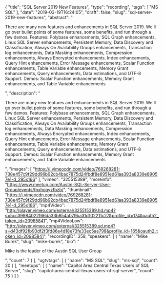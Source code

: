 {
  "title": "SQL Server 2019 New Features",
  "type": "recording",
  "tags": [
    "MS SQL"
  ],
  "date": "2019-03-19T16:24:05",
  "draft": false,
  "slug": "sql-server-2019-new-features",
  "abstract": "<p> There are many new features and enhancements in SQL Server 2019. We'll go over bullet points of some features, some benefits, and run through a few demos. Features: Polybase enhancements, SQL Graph enhancements, Linux SQL Server enhancements, Persistent Memory, Data Discovery and Classification, Always On Availability Groups enhancements, Transaction log enhancements, Data Masking enhancements, Compression enhancements, Always Encrypted enhancements, Index enhancements, Query Hint enhancements, Error Message enhancements, Scalar Function enhancements, Table Variable enhancements, Memory Grant enhancements, Query enhancements, Data estimations, and UTF-8 Support. Demos: Scalar Function enhancements, Memory Grant enhancements, and Table Variable enhancements</p>",
  "description": "<p> There are many new features and enhancements in SQL Server 2019. We'll go over bullet points of some features, some benefits, and run through a few demos. Features: Polybase enhancements, SQL Graph enhancements, Linux SQL Server enhancements, Persistent Memory, Data Discovery and Classification, Always On Availability Groups enhancements, Transaction log enhancements, Data Masking enhancements, Compression enhancements, Always Encrypted enhancements, Index enhancements, Query Hint enhancements, Error Message enhancements, Scalar Function enhancements, Table Variable enhancements, Memory Grant enhancements, Query enhancements, Data estimations, and UTF-8 Support. Demos: Scalar Function enhancements, Memory Grant enhancements, and Table Variable enhancements</p>",
  "images": [
    "https://i.vimeocdn.com/video/769268281-738e457c9f29dd96b92cb4bac7875d24fbdf8e8951ed61aa393a8339e89057e1-d_295x166"
  ],
  "vimeo": "325515389",
  "moreinfo": "https://www.meetup.com/Austin-SQL-Server-User-Group/events/fnxhcqyzfbzb/",
  "thumbnail": "https://i.vimeocdn.com/video/769268281-738e457c9f29dd96b92cb4bac7875d24fbdf8e8951ed61aa393a8339e89057e1-d_295x166",
  "mp4Video": "http://player.vimeo.com/external/325515389.hd.mp4?s=5cc39984022f66da33b854a079ba31d102211c27&profile_id=174&oauth2_token_id=20985841",
  "mp4VideoLow": "http://player.vimeo.com/external/325515389.sd.mp4?s=d43df92fb93df2f3fd86e4d18e73fe33ec5ae798&profile_id=165&oauth2_token_id=20985841",
  "recordingID": 358,
  "speakers": [
    {
      "name": "Mike Burek",
      "slug": "mike-burek",
      "bio": "<p>Mike is the leader of the Austin SQL User Group</p>",
      "count": 7
    }
  ],
  "ugtvtags": [
    {
      "name": "MS SQL",
      "slug": "ms-sql",
      "count": 20
    }
  ],
  "meetups": [
    {
      "name": "Capitol Area Central Texas Users of SQL Server",
      "slug": "capitol-area-central-texas-users-of-sql-server",
      "count": 75
    }
  ]
}
